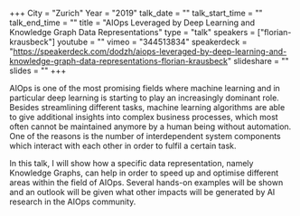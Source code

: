 +++
City = "Zurich"
Year = "2019"
talk_date = ""
talk_start_time = ""
talk_end_time = ""
title = "AIOps Leveraged by Deep Learning and Knowledge Graph Data Representations"
type = "talk"
speakers = ["florian-krausbeck"]
youtube = ""
vimeo = "344513834"
speakerdeck = "https://speakerdeck.com/dodzh/aiops-leveraged-by-deep-learning-and-knowledge-graph-data-representations-florian-krausbeck"
slideshare = ""
slides = ""
+++

AIOps is one of the most promising fields where machine learning and in particular deep
learning is starting to play an increasingly dominant role. Besides streamlining different
tasks, machine learning algorithms are able to give additional insights into complex
business processes, which most often cannot be maintained anymore by a human being without
automation. One of the reasons is the number of interdependent system components which
interact with each other in order to fulfil a certain task.

In this talk, I will show how a specific data representation, namely Knowledge Graphs, can
help in order to speed up and optimise different areas within the field of AIOps. Several
hands-on examples will be shown and an outlook will be given what other impacts will be
generated by AI research in the AIOps community.
